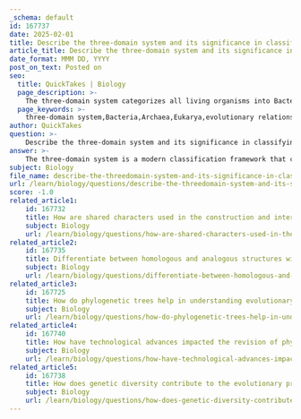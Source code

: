 ```yaml
---
_schema: default
id: 167737
date: 2025-02-01
title: Describe the three-domain system and its significance in classifying life forms.
article_title: Describe the three-domain system and its significance in classifying life forms.
date_format: MMM DD, YYYY
post_on_text: Posted on
seo:
  title: QuickTakes | Biology
  page_description: >-
    The three-domain system categorizes all living organisms into Bacteria, Archaea, and Eukarya, highlighting evolutionary relationships and genetic data, while replacing older classification methods based solely on morphology.
  page_keywords: >-
    three-domain system,Bacteria,Archaea,Eukarya,evolutionary relationships,molecular data,rRNA genes,phylogenetic trees,horizontal gene transfer,biodiversity,evolutionary history
author: QuickTakes
question: >-
    Describe the three-domain system and its significance in classifying life forms.
answer: >-
    The three-domain system is a modern classification framework that categorizes all living organisms into three major domains: Bacteria, Archaea, and Eukarya. This system is significant for several reasons:\n\n1. **Reflects Evolutionary Relationships**: The three-domain system is based on evolutionary relationships among these groups, which are supported by molecular data, particularly from ribosomal RNA (rRNA) genes. This molecular evidence indicates that Archaea and Eukarya are more closely related to each other than to Bacteria, which was a significant shift from earlier classification systems that relied primarily on morphological characteristics.\n\n2. **Molecular Support**: The classification is bolstered by extensive genomic sequencing data, which has revealed the genetic similarities and differences among these domains. The slow evolution of rRNA genes makes them particularly useful for constructing phylogenetic trees that depict these relationships.\n\n3. **Horizontal Gene Transfer**: One of the complexities in understanding the evolutionary history of life is the occurrence of horizontal gene transfer (HGT), where genes are transferred between organisms in a manner other than traditional reproduction. This phenomenon complicates the construction of a linear "tree of life" and highlights the interconnectedness of life forms, especially among single-celled organisms.\n\n4. **Replacement of Earlier Systems**: The three-domain system has replaced older classification systems that were often based solely on observable traits (morphology). This shift emphasizes the importance of genetic data in understanding biodiversity and the evolutionary history of life.\n\n5. **Hierarchical Structure**: The three-domain system fits within a broader hierarchical classification framework that includes levels such as kingdom, phylum, class, order, family, genus, and species. This structure helps organize biological diversity and facilitates scientific communication.\n\nIn summary, the three-domain system is significant because it provides a more accurate representation of the evolutionary relationships among life forms, incorporates molecular data, and reflects the complexities of genetic exchange among organisms. This system enhances our understanding of biodiversity and the evolutionary processes that shape life on Earth.
subject: Biology
file_name: describe-the-threedomain-system-and-its-significance-in-classifying-life-forms.md
url: /learn/biology/questions/describe-the-threedomain-system-and-its-significance-in-classifying-life-forms
score: -1.0
related_article1:
    id: 167732
    title: How are shared characters used in the construction and interpretation of phylogenetic trees?
    subject: Biology
    url: /learn/biology/questions/how-are-shared-characters-used-in-the-construction-and-interpretation-of-phylogenetic-trees
related_article2:
    id: 167735
    title: Differentiate between homologous and analogous structures with examples.
    subject: Biology
    url: /learn/biology/questions/differentiate-between-homologous-and-analogous-structures-with-examples
related_article3:
    id: 167725
    title: How do phylogenetic trees help in understanding evolutionary relationships?
    subject: Biology
    url: /learn/biology/questions/how-do-phylogenetic-trees-help-in-understanding-evolutionary-relationships
related_article4:
    id: 167740
    title: How have technological advances impacted the revision of phylogenetic trees?
    subject: Biology
    url: /learn/biology/questions/how-have-technological-advances-impacted-the-revision-of-phylogenetic-trees
related_article5:
    id: 167738
    title: How does genetic diversity contribute to the evolutionary process?
    subject: Biology
    url: /learn/biology/questions/how-does-genetic-diversity-contribute-to-the-evolutionary-process
---
```


&nbsp;